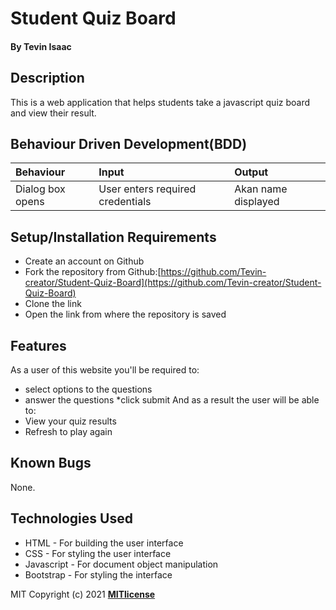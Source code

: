 # Student Quiz Board 
#### By **Tevin Isaac**
## Description
This is a web application that helps students take a javascript quiz board and view their result. 
## Behaviour Driven Development(BDD)
|Behaviour| Input| Output|
|:--------|:-----|:------|
|Dialog box opens| User enters required credentials| Akan name displayed|
## Setup/Installation Requirements
* Create an account on Github
* Fork the repository from Github:[https://github.com/Tevin-creator/Student-Quiz-Board](https://github.com/Tevin-creator/Student-Quiz-Board)
* Clone the link
* Open the link from where the repository is saved
## Features
As a user of this website you'll be required to:
* select options to the questions 
* answer the questions
*click submit
And as a result the user will be able to:
* View your quiz results
* Refresh to play again
## Known Bugs
None.
## Technologies Used
* HTML - For building the user interface
* CSS - For styling the user interface
* Javascript - For document object manipulation
* Bootstrap - For styling the interface

MIT Copyright (c) 2021 **[MITlicense](LICENSE)**
